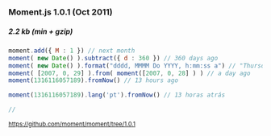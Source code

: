 ### Moment.js 1.0.1 (Oct 2011)

##### 2.2 kb (min + gzip)

```js
moment.add({ M : 1 }) // next month
moment( new Date() ).subtract({ d : 360 }) // 360 days ago
moment( new Date() ).format("dddd, MMMM Do YYYY, h:mm:ss a") // "Thursday, May 9th 2019, 12:25:50 pm"
moment( [2007, 0, 29] ).from( moment([2007, 0, 28] ) ) // a day ago
moment(1316116057189).fromNow() // 13 hours ago

moment(1316116057189).lang('pt').fromNow() // 13 horas atrás

//
```


<small>https://github.com/moment/moment/tree/1.0.1</small>
